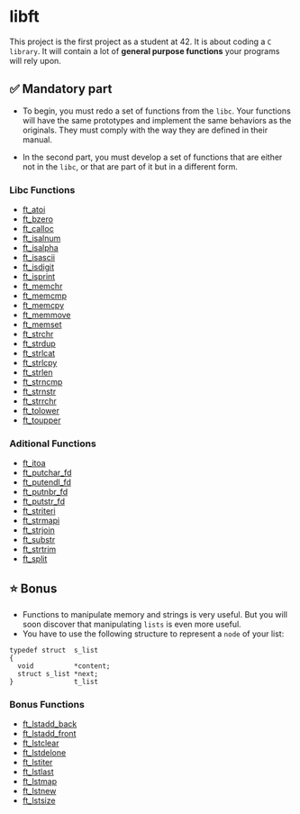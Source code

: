 # libft

This project is the first project as a student at 42. It is about coding a `C library`. It will contain a lot of **general purpose functions** your programs will rely upon.
<br>

## ✅ Mandatory part

- To begin, you must redo a set of functions from the `libc`. Your functions will have the same prototypes and implement the same behaviors as the originals. They must comply with the way they are defined in their manual.

- In the second part, you must develop a set of functions that are either not in the `libc`, or that are part of it but in a different form.


### Libc Functions

- [ft_atoi](https://github.com/daniele-frade/42sp-cursus/blob/main/libft/ft_atoi.c)
- [ft_bzero](https://github.com/daniele-frade/42sp-cursus/blob/main/libft/ft_bzero.c)
- [ft_calloc](https://github.com/daniele-frade/42sp-cursus/blob/main/libft/ft_calloc.c)
- [ft_isalnum](https://github.com/daniele-frade/42sp-cursus/blob/main/libft/ft_isalnum.c)
- [ft_isalpha](https://github.com/daniele-frade/42sp-cursus/blob/main/libft/ft_isalpha.c)
- [ft_isascii](https://github.com/daniele-frade/42sp-cursus/blob/main/libft/ft_isascii.c)
- [ft_isdigit](https://github.com/daniele-frade/42sp-cursus/blob/main/libft/ft_isdigit.c)
- [ft_isprint](https://github.com/daniele-frade/42sp-cursus/blob/main/libft/ft_isprint.c)
- [ft_memchr](https://github.com/daniele-frade/42sp-cursus/blob/main/libft/ft_memchr.c)
- [ft_memcmp](https://github.com/daniele-frade/42sp-cursus/blob/main/libft/ft_memcmp.c)
- [ft_memcpy](https://github.com/daniele-frade/42sp-cursus/blob/main/libft/ft_memcpy.c)
- [ft_memmove](https://github.com/daniele-frade/42sp-cursus/blob/main/libft/ft_memmove.c)
- [ft_memset](https://github.com/daniele-frade/42sp-cursus/blob/main/libft/ft_memset.c)
- [ft_strchr](https://github.com/daniele-frade/42sp-cursus/blob/main/libft/ft_strchr.c)
- [ft_strdup](https://github.com/daniele-frade/42sp-cursus/blob/main/libft/ft_strdup.c)
- [ft_strlcat](https://github.com/daniele-frade/42sp-cursus/blob/main/libft/ft_strlcat.c)
- [ft_strlcpy](https://github.com/daniele-frade/42sp-cursus/blob/main/libft/ft_strlcpy.c)
- [ft_strlen](https://github.com/daniele-frade/42sp-cursus/blob/main/libft/ft_strlen.c)
- [ft_strncmp](https://github.com/daniele-frade/42sp-cursus/blob/main/libft/ft_strncmp.c)
- [ft_strnstr](https://github.com/daniele-frade/42sp-cursus/blob/main/libft/ft_strnstr.c)
- [ft_strrchr](https://github.com/daniele-frade/42sp-cursus/blob/main/libft/ft_strrchr.c)
- [ft_tolower](https://github.com/daniele-frade/42sp-cursus/blob/main/libft/ft_tolower.c)
- [ft_toupper](https://github.com/daniele-frade/42sp-cursus/blob/main/libft/ft_toupper.c)

### Aditional Functions

- [ft_itoa](https://github.com/daniele-frade/42sp-cursus/blob/main/libft/ft_lstadd_back_bonus.c)
- [ft_putchar_fd](https://github.com/daniele-frade/42sp-cursus/blob/main/libft/ft_putchar_fd.c)
- [ft_putendl_fd](https://github.com/daniele-frade/42sp-cursus/blob/main/libft/ft_putendl_fd.c)
- [ft_putnbr_fd](https://github.com/daniele-frade/42sp-cursus/blob/main/libft/ft_putnbr_fd.c)
- [ft_putstr_fd](https://github.com/daniele-frade/42sp-cursus/blob/main/libft/ft_putstr_fd.c)
- [ft_striteri](https://github.com/daniele-frade/42sp-cursus/blob/main/libft/ft_striteri.c)
- [ft_strmapi](https://github.com/daniele-frade/42sp-cursus/blob/main/libft/ft_strmapi.c)
- [ft_strjoin](https://github.com/daniele-frade/42sp-cursus/blob/main/libft/ft_strjoin.c)
- [ft_substr](https://github.com/daniele-frade/42sp-cursus/blob/main/libft/ft_substr.c)
- [ft_strtrim](https://github.com/daniele-frade/42sp-cursus/blob/main/libft/ft_strtrim.c)
- [ft_split](https://github.com/daniele-frade/42sp-cursus/blob/main/libft/ft_split.c)

## ⭐ Bonus

- Functions to manipulate memory and strings is very useful. But you will soon discover that manipulating `lists` is even more useful.
- You have to use the following structure to represent a `node` of your list:

```
typedef struct  s_list
{
  void          *content;
  struct s_list *next;
}               t_list
```
### Bonus Functions

- [ft_lstadd_back](https://github.com/daniele-frade/42sp-cursus/blob/main/libft/ft_lstadd_back_bonus.c)
- [ft_lstadd_front](https://github.com/daniele-frade/42sp-cursus/blob/main/libft/ft_lstadd_front_bonus.c)
- [ft_lstclear](https://github.com/daniele-frade/42sp-cursus/blob/main/libft/ft_lstclear_bonus.c)
- [ft_lstdelone](https://github.com/daniele-frade/42sp-cursus/blob/main/libft/ft_lstdelone_bonus.c)
- [ft_lstiter](https://github.com/daniele-frade/42sp-cursus/blob/main/libft/ft_lstiter_bonus.c)
- [ft_lstlast](https://github.com/daniele-frade/42sp-cursus/blob/main/libft/ft_lstlast_bonus.c)
- [ft_lstmap](https://github.com/daniele-frade/42sp-cursus/blob/main/libft/ft_lstmap_bonus.c)
- [ft_lstnew](https://github.com/daniele-frade/42sp-cursus/blob/main/libft/ft_lstnew_bonus.c)
- [ft_lstsize](https://github.com/daniele-frade/42sp-cursus/blob/main/libft/ft_lstsize_bonus.c)
